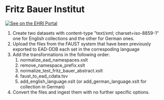 # Fritz Bauer Institut

[![See on the EHRI Portal](https://img.shields.io/badge/See_on-the_EHRI_Portal-83004c)](https://portal.ehri-project.eu/institutions/de-002518)

1. Create two datasets with content-type "text/xml; charset=iso-8859-1" one for English collections and the other for German ones.
2. Upload the files from the FAUST system that have been previously exported to EAD-DDB each set in the correspoding language
2. Add the transformations in the following order:
    1. normalize_ead_namespaces.xslt
    2. remove_namespace_prefix.xslt
    3. normalize_test_fritz_bauer_abstract.xslt
    4. faust_to_ead_cdata.tsv
    5. add_english_language.xslt (or add_german_language.xslt for collection in German)
3. Convert the files and ingest them with no further specific options.
